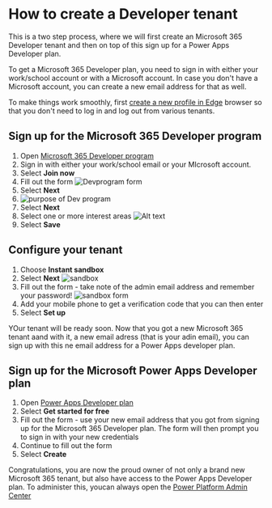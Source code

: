 # How to create a Developer tenant

This is a two step process, where we will first create an Microsoft 365 Developer tenant and then on top of this sign up for a Power Apps Developer plan.

To get a Microsoft 365 Developer plan, you need to sign in with either your work/school account or with a Microsoft account. In case you don't have a Microsoft account, you can create a new email address for that as well.

To make things work smoothly, first [create a new profile in Edge](https://www.microsoft.com/edge/learning-center/how-to-add-new-profiles?form=MA13I2) browser so that you don't need to log in and log out from various tenants.

## Sign up for the Microsoft 365 Developer program

1. Open [Microsoft 365 Developer program](https://developer.microsoft.com/microsoft-365/dev-program)
2. Sign in with either your work/school email or your MIcrosoft account.
3. Select **Join now**
4. Fill out the form
![Devprogram form](devprogram-form.png)
5. Select **Next**
6. ![purpose of Dev program](devprogram-purpose.png)
7. Select **Next**
8. Select one or more interest areas
![Alt text](devprogram-areas.png)
9. Select **Save**

## Configure your tenant

1. Choose **Instant sandbox**
2. Select **Next**
![sandbox](devprogram-sandbox.png)
3. Fill out the form - take note of the admin email address and remember your password!
![sandbox form](devprogram-sandbox-form.png)
4. Add your mobile phone to get a verification code that you can then enter
5. Select **Set up**

YOur tenant will be ready soon. Now that you got a new Microsoft 365 tenant aand with it, a new email adress (that is your adin email), you can sign up with this ne email address for a Power Apps developer plan.

## Sign up for the Microsoft Power Apps Developer plan

1. Open [Power Apps Developer plan](https://powerapps.microsoft.com/developerplan/)
2. Select **Get started for free**
3. Fill out the form - use your new email address that you got from signing up for the Microsoft 365 Developer plan. The form will then prompt you to sign in with your new credentials
4. Continue to fill out the form
5. Select **Create**

Congratulations, you are now the proud owner of not only a brand new Microsoft 365 tenant, but also have access to the Power Apps Developer plan. To administer this, youcan always open the [Power Platform Admin Center](https://aka.ms/ppac)
